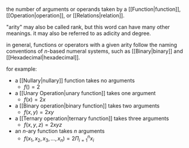 the number of arguments or operands taken by a [[Function|function]], [[Operation|operation]], or [[Relations|relation]]. 

"arity" may also be called rank, but this word can have many other meanings. it may also be referred to as adicity and degree.

in general, functions or operators with a given arity follow the naming conventions of $n$-based numeral systems, such as [[Binary|binary]] and [[Hexadecimal|hexadecimal]].

for example:

- a [[Nullary|nullary]] function takes no arguments
	- $f( )=2$
- a [[Unary Operation|unary function]] takes one argument
	- $f(x) = 2x$
- a [[Binary operation|binary function]] takes two arguments
	- $f(x,y) = 2xy$
- a [[Ternary operation|ternary function]] takes three arguments
	- $f(x,y,z) = 2xyz$
- an $n$-ary function takes $n$ arguments
	- $f(x_{1},x_{2},x_{3},...,x_{n}) = 2\Pi_{i=1}^{n} x_{i}$
